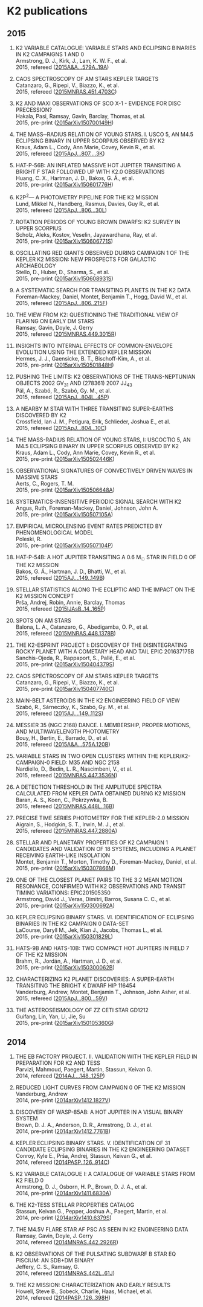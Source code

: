 K2 publications
===============


2015
----

1. K2 VARIABLE CATALOGUE: VARIABLE STARS AND ECLIPSING BINARIES IN K2 CAMPAIGNS 1 AND 0  
Armstrong, D. J., Kirk, J., Lam, K. W. F., et al.    
2015, refereed ([2015A&A...579A..19A](http://adsabs.harvard.edu/abs/2015A&A...579A..19A))  

2. CAOS SPECTROSCOPY OF AM STARS KEPLER TARGETS  
Catanzaro, G., Ripepi, V., Biazzo, K., et al.    
2015, refereed ([2015MNRAS.451.4703C](http://adsabs.harvard.edu/abs/2015MNRAS.451.4703C))  

3. K2 AND MAXI OBSERVATIONS OF SCO X-1 - EVIDENCE FOR DISC PRECESSION?  
Hakala, Pasi, Ramsay, Gavin, Barclay, Thomas, et al.    
2015, pre-print ([2015arXiv150700149H](http://adsabs.harvard.edu/abs/2015arXiv150700149H))  

4. THE MASS─RADIUS RELATION OF YOUNG STARS. I. USCO 5, AN M4.5 ECLIPSING BINARY IN UPPER SCORPIUS OBSERVED BY K2  
Kraus, Adam L., Cody, Ann Marie, Covey, Kevin R., et al.    
2015, refereed ([2015ApJ...807....3K](http://adsabs.harvard.edu/abs/2015ApJ...807....3K))  

5. HAT-P-56B: AN INFLATED MASSIVE HOT JUPITER TRANSITING A BRIGHT F STAR FOLLOWED UP WITH K2.0 OBSERVATIONS  
Huang, C. X., Hartman, J. D., Bakos, G. Á., et al.    
2015, pre-print ([2015arXiv150601776H](http://adsabs.harvard.edu/abs/2015arXiv150601776H))  

6. K2P<SUP>2</SUP>— A PHOTOMETRY PIPELINE FOR THE K2 MISSION  
Lund, Mikkel N., Handberg, Rasmus, Davies, Guy R., et al.    
2015, refereed ([2015ApJ...806...30L](http://adsabs.harvard.edu/abs/2015ApJ...806...30L))  

7. ROTATION PERIODS OF YOUNG BROWN DWARFS: K2 SURVEY IN UPPER SCORPIUS  
Scholz, Aleks, Kostov, Veselin, Jayawardhana, Ray, et al.    
2015, pre-print ([2015arXiv150606771S](http://adsabs.harvard.edu/abs/2015arXiv150606771S))  

8. OSCILLATING RED GIANTS OBSERVED DURING CAMPAIGN 1 OF THE KEPLER K2 MISSION: NEW PROSPECTS FOR GALACTIC ARCHAEOLOGY  
Stello, D., Huber, D., Sharma, S., et al.    
2015, pre-print ([2015arXiv150608931S](http://adsabs.harvard.edu/abs/2015arXiv150608931S))  

9. A SYSTEMATIC SEARCH FOR TRANSITING PLANETS IN THE K2 DATA  
Foreman-Mackey, Daniel, Montet, Benjamin T., Hogg, David W., et al.    
2015, refereed ([2015ApJ...806..215F](http://adsabs.harvard.edu/abs/2015ApJ...806..215F))  

10. THE VIEW FROM K2: QUESTIONING THE TRADITIONAL VIEW OF FLARING ON EARLY DM STARS  
Ramsay, Gavin, Doyle, J. Gerry    
2015, refereed ([2015MNRAS.449.3015R](http://adsabs.harvard.edu/abs/2015MNRAS.449.3015R))  

11. INSIGHTS INTO INTERNAL EFFECTS OF COMMON-ENVELOPE EVOLUTION USING THE EXTENDED KEPLER MISSION  
Hermes, J. J., Gaensicke, B. T., Bischoff-Kim, A., et al.    
2015, pre-print ([2015arXiv150501848H](http://adsabs.harvard.edu/abs/2015arXiv150501848H))  

12. PUSHING THE LIMITS: K2 OBSERVATIONS OF THE TRANS-NEPTUNIAN OBJECTS 2002 GV<SUB>31</SUB> AND (278361) 2007 JJ<SUB>43</SUB>  
Pál, A., Szabó, R., Szabó, Gy. M., et al.    
2015, refereed ([2015ApJ...804L..45P](http://adsabs.harvard.edu/abs/2015ApJ...804L..45P))  

13. A NEARBY M STAR WITH THREE TRANSITING SUPER-EARTHS DISCOVERED BY K2  
Crossfield, Ian J. M., Petigura, Erik, Schlieder, Joshua E., et al.    
2015, refereed ([2015ApJ...804...10C](http://adsabs.harvard.edu/abs/2015ApJ...804...10C))  

14. THE MASS-RADIUS RELATION OF YOUNG STARS, I: USCOCTIO 5, AN M4.5 ECLIPSING BINARY IN UPPER SCORPIUS OBSERVED BY K2  
Kraus, Adam L., Cody, Ann Marie, Covey, Kevin R., et al.    
2015, pre-print ([2015arXiv150502446K](http://adsabs.harvard.edu/abs/2015arXiv150502446K))  

15. OBSERVATIONAL SIGNATURES OF CONVECTIVELY DRIVEN WAVES IN MASSIVE STARS  
Aerts, C., Rogers, T. M.    
2015, pre-print ([2015arXiv150506648A](http://adsabs.harvard.edu/abs/2015arXiv150506648A))  

16. SYSTEMATICS-INSENSITIVE PERIODIC SIGNAL SEARCH WITH K2  
Angus, Ruth, Foreman-Mackey, Daniel, Johnson, John A.    
2015, pre-print ([2015arXiv150507105A](http://adsabs.harvard.edu/abs/2015arXiv150507105A))  

17. EMPIRICAL MICROLENSING EVENT RATES PREDICTED BY PHENOMENOLOGICAL MODEL  
Poleski, R.    
2015, pre-print ([2015arXiv150507104P](http://adsabs.harvard.edu/abs/2015arXiv150507104P))  

18. HAT-P-54B: A HOT JUPITER TRANSITING A 0.6 M<SUB>☉</SUB> STAR IN FIELD 0 OF THE K2 MISSION  
Bakos, G. Á., Hartman, J. D., Bhatti, W., et al.    
2015, refereed ([2015AJ....149..149B](http://adsabs.harvard.edu/abs/2015AJ....149..149B))  

19. STELLAR STATISTICS ALONG THE ECLIPTIC AND THE IMPACT ON THE K2 MISSION CONCEPT  
Prša, Andrej, Robin, Annie, Barclay, Thomas    
2015, refereed ([2015IJAsB..14..165P](http://adsabs.harvard.edu/abs/2015IJAsB..14..165P))  

20. SPOTS ON AM STARS  
Balona, L. A., Catanzaro, G., Abedigamba, O. P., et al.    
2015, refereed ([2015MNRAS.448.1378B](http://adsabs.harvard.edu/abs/2015MNRAS.448.1378B))  

21. THE K2-ESPRINT PROJECT I: DISCOVERY OF THE DISINTEGRATING ROCKY PLANET WITH A COMETARY HEAD AND TAIL EPIC 201637175B  
Sanchis-Ojeda, R., Rappaport, S., Pallé, E., et al.    
2015, pre-print ([2015arXiv150404379S](http://adsabs.harvard.edu/abs/2015arXiv150404379S))  

22. CAOS SPECTROSCOPY OF AM STARS KEPLER TARGETS  
Catanzaro, G., Ripepi, V., Biazzo, K., et al.    
2015, pre-print ([2015arXiv150407740C](http://adsabs.harvard.edu/abs/2015arXiv150407740C))  

23. MAIN-BELT ASTEROIDS IN THE K2 ENGINEERING FIELD OF VIEW  
Szabó, R., Sárneczky, K., Szabó, Gy. M., et al.    
2015, refereed ([2015AJ....149..112S](http://adsabs.harvard.edu/abs/2015AJ....149..112S))  

24. MESSIER 35 (NGC 2168) DANCE. I. MEMBERSHIP, PROPER MOTIONS, AND MULTIWAVELENGTH PHOTOMETRY  
Bouy, H., Bertin, E., Barrado, D., et al.    
2015, refereed ([2015A&A...575A.120B](http://adsabs.harvard.edu/abs/2015A&A...575A.120B))  

25. VARIABLE STARS IN TWO OPEN CLUSTERS WITHIN THE KEPLER/K2-CAMPAIGN-0 FIELD: M35 AND NGC 2158  
Nardiello, D., Bedin, L. R., Nascimbeni, V., et al.    
2015, refereed ([2015MNRAS.447.3536N](http://adsabs.harvard.edu/abs/2015MNRAS.447.3536N))  

26. A DETECTION THRESHOLD IN THE AMPLITUDE SPECTRA CALCULATED FROM KEPLER DATA OBTAINED DURING K2 MISSION  
Baran, A. S., Koen, C., Pokrzywka, B.    
2015, refereed ([2015MNRAS.448L..16B](http://adsabs.harvard.edu/abs/2015MNRAS.448L..16B))  

27. PRECISE TIME SERIES PHOTOMETRY FOR THE KEPLER-2.0 MISSION  
Aigrain, S., Hodgkin, S. T., Irwin, M. J., et al.    
2015, refereed ([2015MNRAS.447.2880A](http://adsabs.harvard.edu/abs/2015MNRAS.447.2880A))  

28. STELLAR AND PLANETARY PROPERTIES OF K2 CAMPAIGN 1 CANDIDATES AND VALIDATION OF 18 SYSTEMS, INCLUDING A PLANET RECEIVING EARTH-LIKE INSOLATION  
Montet, Benjamin T., Morton, Timothy D., Foreman-Mackey, Daniel, et al.    
2015, pre-print ([2015arXiv150307866M](http://adsabs.harvard.edu/abs/2015arXiv150307866M))  

29. ONE OF THE CLOSEST PLANET PAIRS TO THE 3:2 MEAN MOTION RESONANCE, CONFIRMED WITH K2 OBSERVATIONS AND TRANSIT TIMING VARIATIONS: EPIC201505350  
Armstrong, David J., Veras, Dimitri, Barros, Susana C. C., et al.    
2015, pre-print ([2015arXiv150300692A](http://adsabs.harvard.edu/abs/2015arXiv150300692A))  

30. KEPLER ECLIPSING BINARY STARS. VI. IDENTIFICATION OF ECLIPSING BINARIES IN THE K2 CAMPAIGN 0 DATA-SET  
LaCourse, Daryll M., Jek, Kian J., Jacobs, Thomas L., et al.    
2015, pre-print ([2015arXiv150301829L](http://adsabs.harvard.edu/abs/2015arXiv150301829L))  

31. HATS-9B AND HATS-10B: TWO COMPACT HOT JUPITERS IN FIELD 7 OF THE K2 MISSION  
Brahm, R., Jordán, A., Hartman, J. D., et al.    
2015, pre-print ([2015arXiv150300062B](http://adsabs.harvard.edu/abs/2015arXiv150300062B))  

32. CHARACTERIZING K2 PLANET DISCOVERIES: A SUPER-EARTH TRANSITING THE BRIGHT K DWARF HIP 116454  
Vanderburg, Andrew, Montet, Benjamin T., Johnson, John Asher, et al.    
2015, refereed ([2015ApJ...800...59V](http://adsabs.harvard.edu/abs/2015ApJ...800...59V))  

33. THE ASTEROSEISMOLOGY OF ZZ CETI STAR GD1212  
Guifang, Lin, Yan, Li, Jie, Su    
2015, pre-print ([2015arXiv150105360G](http://adsabs.harvard.edu/abs/2015arXiv150105360G))  


2014
----

1. THE EB FACTORY PROJECT. II. VALIDATION WITH THE KEPLER FIELD IN PREPARATION FOR K2 AND TESS  
Parvizi, Mahmoud, Paegert, Martin, Stassun, Keivan G.    
2014, refereed ([2014AJ....148..125P](http://adsabs.harvard.edu/abs/2014AJ....148..125P))  

2. REDUCED LIGHT CURVES FROM CAMPAIGN 0 OF THE K2 MISSION  
Vanderburg, Andrew    
2014, pre-print ([2014arXiv1412.1827V](http://adsabs.harvard.edu/abs/2014arXiv1412.1827V))  

3. DISCOVERY OF WASP-85AB: A HOT JUPITER IN A VISUAL BINARY SYSTEM  
Brown, D. J. A., Anderson, D. R., Armstrong, D. J., et al.    
2014, pre-print ([2014arXiv1412.7761B](http://adsabs.harvard.edu/abs/2014arXiv1412.7761B))  

4. KEPLER ECLIPSING BINARY STARS. V. IDENTIFICATION OF 31 CANDIDATE ECLIPSING BINARIES IN THE K2 ENGINEERING DATASET  
Conroy, Kyle E., Prša, Andrej, Stassun, Keivan G., et al.    
2014, refereed ([2014PASP..126..914C](http://adsabs.harvard.edu/abs/2014PASP..126..914C))  

5. K2 VARIABLE CATALOGUE I: A CATALOGUE OF VARIABLE STARS FROM K2 FIELD 0  
Armstrong, D. J., Osborn, H. P., Brown, D. J. A., et al.    
2014, pre-print ([2014arXiv1411.6830A](http://adsabs.harvard.edu/abs/2014arXiv1411.6830A))  

6. THE K2-TESS STELLAR PROPERTIES CATALOG  
Stassun, Keivan G., Pepper, Joshua A., Paegert, Martin, et al.    
2014, pre-print ([2014arXiv1410.6379S](http://adsabs.harvard.edu/abs/2014arXiv1410.6379S))  

7. THE M4.5V FLARE STAR AF PSC AS SEEN IN K2 ENGINEERING DATA  
Ramsay, Gavin, Doyle, J. Gerry    
2014, refereed ([2014MNRAS.442.2926R](http://adsabs.harvard.edu/abs/2014MNRAS.442.2926R))  

8. K2 OBSERVATIONS OF THE PULSATING SUBDWARF B STAR EQ PISCIUM: AN SDB+DM BINARY  
Jeffery, C. S., Ramsay, G.    
2014, refereed ([2014MNRAS.442L..61J](http://adsabs.harvard.edu/abs/2014MNRAS.442L..61J))  

9. THE K2 MISSION: CHARACTERIZATION AND EARLY RESULTS  
Howell, Steve B., Sobeck, Charlie, Haas, Michael, et al.    
2014, refereed ([2014PASP..126..398H](http://adsabs.harvard.edu/abs/2014PASP..126..398H))  

